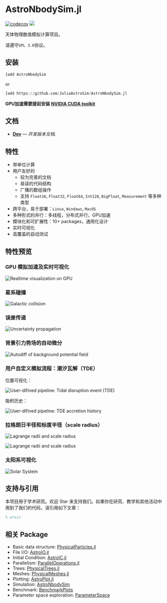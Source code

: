 # AstroNbodySim.jl

[![codecov](https://codecov.io/gh/JuliaAstroSim/AstroNbodySim.jl/branch/master/graph/badge.svg)](https://codecov.io/gh/JuliaAstroSim/AstroNbodySim.jl)
[![][docs-dev-img]][docs-dev-url]

天体物理数值模拟计算项目。

请遵守`GPL 3.0`协议。

## 安装

```julia
]add AstroNbodySim
```
or
```julia
]add https://github.com/JuliaAstroSim/AstroNbodySim.jl
```

**GPU加速需要提前安装 [NVIDIA CUDA toolkit](https://developer.nvidia.com/cuda-toolkit)**

## 文档

- [**Dev**][docs-dev-url] &mdash; *开发版本文档.*

[docs-dev-img]: https://img.shields.io/badge/docs-dev-blue.svg
[docs-dev-url]: https://juliaastrosim.github.io/AstroNbodySim.jl/dev

## 特性

- 带单位计算
- 用户友好的
  - 较为完善的文档
  - 易读的代码结构
  - 广播的数组操作
  - 支持 `Float16`, `Float32`, `Float64`, `Int128`, `BigFloat`, `Measurement` 等多种类型
- 跨平台，易于部署：`Linux`, `Windows`, `MacOS`
- 多种形式的并行：多线程，分布式并行，GPU加速
- 模块化和可扩展性：10+ packages，通用化设计
- 实时可视化
- 高覆盖的自动测试

## 特性预览

### GPU 模拟加速及实时可视化
![Realtime visualization on GPU](https://github.com/JuliaAstroSim/AstroNbodySim.jl/blob/main/docs/src/examples/pics/readme/Plummer.gif)

### 星系碰撞
![Galactic collision](https://github.com/JuliaAstroSim/AstroNbodySim.jl/blob/main/docs/src/examples/pics/readme/GalacticCollision.gif)

### 误差传递
![Uncertainty propagation](https://github.com/JuliaAstroSim/AstroNbodySim.jl/blob/main/docs/src/examples/pics/examples/01-binary/Uncertainty%20of%20elliptic%20orbit.png)

### 背景引力势场的自动微分
![Autodiff of background potential field](https://github.com/JuliaAstroSim/AstroNbodySim.jl/blob/main/docs/src/examples/pics/examples/AutodiffBackground.png)

### 用户自定义模拟流程：潮汐瓦解（TDE）

位置可视化：

![User-difined pipeline: Tidal disruption event (TDE)](https://github.com/JuliaAstroSim/AstroNbodySim.jl/blob/main/docs/src/examples/pics/examples/07-TDEcluster/TDE-elliptic-mosaic.png)

吸积历史：

![User-difined pipeline: TDE accretion history](https://github.com/JuliaAstroSim/AstroNbodySim.jl/blob/main/docs/src/examples/pics/examples/07-TDEcluster/TDE-elliptic-AccreationHistory.png)

### 拉格朗日半径和标度半径（scale radius）
![Lagrange radii and scale radius](https://github.com/JuliaAstroSim/AstroNbodySim.jl/blob/main/docs/src/examples/pics/examples/03-plummer/Plummer-LagrangianRadii.png)

![Lagrange radii and scale radius](https://github.com/JuliaAstroSim/AstroNbodySim.jl/blob/main/docs/src/examples/pics/examples/03-plummer/Plummer-ScaleRadius.png)

### 太阳系可视化
![Solar System](https://github.com/JuliaAstroSim/AstroNbodySim.jl/blob/main/docs/src/examples/pics/readme/SolarSystem.gif)

## 支持与引用

本项目用于学术研究。欢迎 Star 来支持我们。如果你在研究、教学和其他活动中用到了我们的代码，请引用如下文章：
```tex
% arxiv
```

## 相关 Package
- Basic data structure: [PhysicalParticles.jl](https://github.com/JuliaAstroSim/PhysicalParticles.jl)
- File I/O: [AstroIO.jl](https://github.com/JuliaAstroSim/AstroIO.jl)
- Initial Condition: [AstroIC.jl](https://github.com/JuliaAstroSim/AstroIC.jl)
- Parallelism: [ParallelOperations.jl](https://github.com/JuliaAstroSim/ParallelOperations.jl)
- Trees: [PhysicalTrees.jl](https://github.com/JuliaAstroSim/PhysicalTrees.jl)
- Meshes: [PhysicalMeshes.jl](https://github.com/JuliaAstroSim/PhysicalMeshes.jl)
- Plotting: [AstroPlot.jl](https://github.com/JuliaAstroSim/AstroPlot.jl)
- Simulation: [AstroNbodySim](https://github.com/JuliaAstroSim/AstroNbodySim.jl)
- Benchmark: [BenchmarkPlots](https://github.com/JuliaAstroSim/BenchmarkPlots.jl)
- Parameter space exploration: [ParameterSpace](https://github.com/JuliaAstroSim/ParameterSpace.jl)